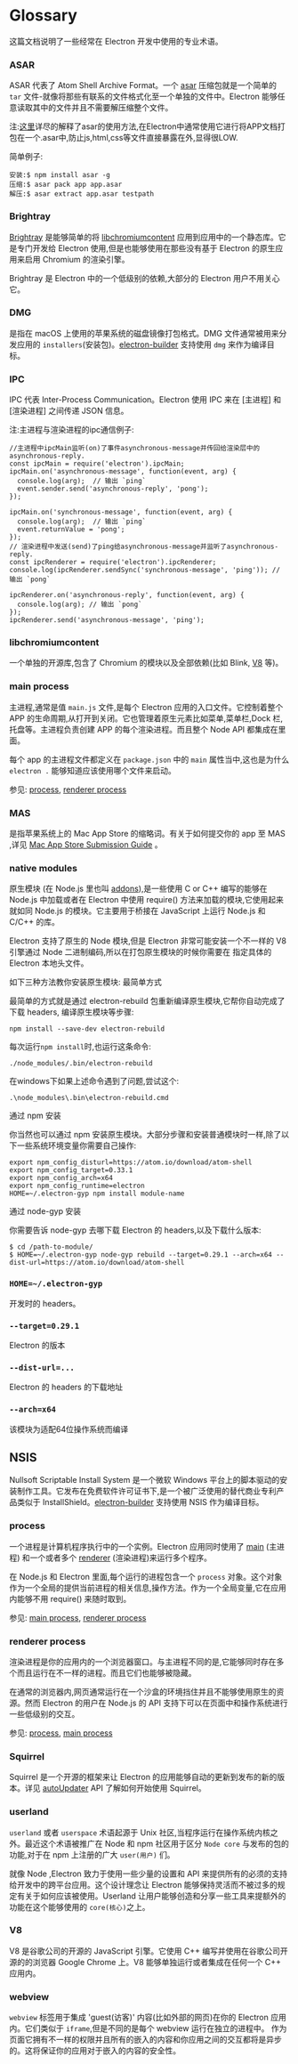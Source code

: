 # Glossary

这篇文档说明了一些经常在 Electron 开发中使用的专业术语。

### ASAR

ASAR 代表了 Atom Shell Archive Format。一个 [asar][asar] 压缩包就是一个简单的 `tar` 文件-就像将那些有联系的文件格式化至一个单独的文件中。Electron 能够任意读取其中的文件并且不需要解压缩整个文件。

注:[这里](https://github.com/electron/asar)详尽的解释了asar的使用方法,在Electron中通常使用它进行将APP文档打包在一个.asar中,防止js,html,css等文件直接暴露在外,显得很LOW.

简单例子:
```
安装:$ npm install asar -g
压缩:$ asar pack app app.asar
解压:$ asar extract app.asar testpath
```

### Brightray

[Brightray][brightray] 是能够简单的将 [libchromiumcontent] 应用到应用中的一个静态库。它是专门开发给 Electron 使用,但是也能够使用在那些没有基于 Electron 的原生应用来启用 Chromium 的渲染引擎。

Brightray 是 Electron 中的一个低级别的依赖,大部分的 Electron 用户不用关心它。

### DMG

是指在 macOS 上使用的苹果系统的磁盘镜像打包格式。DMG 文件通常被用来分发应用的 `installers`(安装包)。[electron-builder] 支持使用 `dmg` 来作为编译目标。 

### IPC

IPC 代表 Inter-Process Communication。Electron 使用 IPC 来在 [主进程] 和 [渲染进程] 之间传递 JSON 信息。

注:主进程与渲染进程的ipc通信例子:
```
//主进程中ipcMain监听(on)了事件asynchronous-message并传回给渲染层中的asynchronous-reply.
const ipcMain = require('electron').ipcMain;
ipcMain.on('asynchronous-message', function(event, arg) {
  console.log(arg);  // 输出 `ping`
  event.sender.send('asynchronous-reply', 'pong');
});

ipcMain.on('synchronous-message', function(event, arg) {
  console.log(arg);  // 输出 `ping`
  event.returnValue = 'pong';
});
// 渲染进程中发送(send)了ping给asynchronous-message并监听了asynchronous-reply.
const ipcRenderer = require('electron').ipcRenderer;
console.log(ipcRenderer.sendSync('synchronous-message', 'ping')); // 输出 `pong`

ipcRenderer.on('asynchronous-reply', function(event, arg) {
  console.log(arg); // 输出 `pong`
});
ipcRenderer.send('asynchronous-message', 'ping');
```

### libchromiumcontent

一个单独的开源库,包含了 Chromium 的模块以及全部依赖(比如 Blink, [V8] 等)。

### main process

主进程,通常是值 `main.js` 文件,是每个 Electron 应用的入口文件。它控制着整个 APP 的生命周期,从打开到关闭。它也管理着原生元素比如菜单,菜单栏,Dock 栏,托盘等。主进程负责创建 APP 的每个渲染进程。而且整个 Node API 都集成在里面。

每个 app 的主进程文件都定义在 `package.json` 中的 `main` 属性当中,这也是为什么 `electron .` 能够知道应该使用哪个文件来启动。

参见: [process](#process), [renderer process](#renderer-process)

### MAS

是指苹果系统上的 Mac App Store 的缩略词。有关于如何提交你的 app 至 MAS ,详见 [Mac App Store Submission Guide] 。

### native modules

原生模块 (在 Node.js 里也叫 [addons]),是一些使用 C or C++ 编写的能够在 Node.js 中加载或者在 Electron 中使用 require() 方法来加载的模块,它使用起来就如同 Node.js 的模块。它主要用于桥接在 JavaScript 上运行 Node.js 和 C/C++ 的库。

Electron 支持了原生的 Node 模块,但是 Electron 非常可能安装一个不一样的 V8 引擎通过 Node 二进制编码,所以在打包原生模块的时候你需要在  指定具体的 Electron 本地头文件。 

如下三种方法教你安装原生模块:
最简单方式

最简单的方式就是通过 electron-rebuild 包重新编译原生模块,它帮你自动完成了下载 headers, 编译原生模块等步骤:
```
npm install --save-dev electron-rebuild
```

每次运行`npm install`时,也运行这条命令:
```
./node_modules/.bin/electron-rebuild
```

在windows下如果上述命令遇到了问题,尝试这个:
```
.\node_modules\.bin\electron-rebuild.cmd
```
通过 npm 安装

你当然也可以通过 npm 安装原生模块。大部分步骤和安装普通模块时一样,除了以下一些系统环境变量你需要自己操作:

```
export npm_config_disturl=https://atom.io/download/atom-shell
export npm_config_target=0.33.1
export npm_config_arch=x64
export npm_config_runtime=electron
HOME=~/.electron-gyp npm install module-name
```
通过 node-gyp 安装

你需要告诉 node-gyp 去哪下载 Electron 的 headers,以及下载什么版本:

```
$ cd /path-to-module/
$ HOME=~/.electron-gyp node-gyp rebuild --target=0.29.1 --arch=x64 --dist-url=https://atom.io/download/atom-shell
```
### `HOME=~/.electron-gyp` 
开发时的 headers。

### `--target=0.29.1` 
Electron 的版本

### `--dist-url=... `
Electron 的 headers 的下载地址

### `--arch=x64` 
该模块为适配64位操作系统而编译

## NSIS

Nullsoft Scriptable Install System 是一个微软 Windows 平台上的脚本驱动的安装制作工具。它发布在免费软件许可证书下,是一个被广泛使用的替代商业专利产品类似于 InstallShield。[electron-builder] 支持使用 NSIS 作为编译目标。

### process

一个进程是计算机程序执行中的一个实例。Electron 应用同时使用了 [main]  (主进程) 和一个或者多个 [renderer]  (渲染进程)来运行多个程序。

在 Node.js 和 Electron 里面,每个运行的进程包含一个 `process` 对象。这个对象作为一个全局的提供当前进程的相关信息,操作方法。作为一个全局变量,它在应用内能够不用 require() 来随时取到。

参见: [main process](#main-process), [renderer process](#renderer-process)

### renderer process

渲染进程是你的应用内的一个浏览器窗口。与主进程不同的是,它能够同时存在多个而且运行在不一样的进程。而且它们也能够被隐藏。

在通常的浏览器内,网页通常运行在一个沙盒的环境挡住并且不能够使用原生的资源。然而 Electron 的用户在 Node.js 的 API 支持下可以在页面中和操作系统进行一些低级别的交互。

参见: [process](#process), [main process](#main-process)

### Squirrel

Squirrel 是一个开源的框架来让 Electron 的应用能够自动的更新到发布的新的版本。详见 [autoUpdater] API 了解如何开始使用 Squirrel。

### userland

`userland` 或者 `userspace` 术语起源于 Unix 社区,当程序运行在操作系统内核之外。最近这个术语被推广在 Node 和 npm 社区用于区分 `Node core` 与发布的包的功能,对于在 npm 上注册的广大 `user(用户)` 们。

就像 Node ,Electron 致力于使用一些少量的设置和 API 来提供所有的必须的支持给开发中的跨平台应用。这个设计理念让 Electron 能够保持灵活而不被过多的规定有关于如何应该被使用。Userland 让用户能够创造和分享一些工具来提额外的功能在这个能够使用的 `core(核心)`之上。

### V8

V8 是谷歌公司的开源的 JavaScript 引擎。它使用 C++ 编写并使用在谷歌公司开源的的浏览器 Google Chrome 上。V8 能够单独运行或者集成在任何一个 C++ 应用内。

### webview

`webview` 标签用于集成 'guest(访客)' 内容(比如外部的网页)在你的 Electron 应用内。它们类似于 `iframe`,但是不同的是每个 webview 运行在独立的进程中。 作为页面它拥有不一样的权限并且所有的嵌入的内容和你应用之间的交互都将是异步的。这将保证你的应用对于嵌入的内容的安全性。

[addons]: https://nodejs.org/api/addons.html
[asar]: https://github.com/electron/asar
[autoUpdater]: api/auto-updater.md
[brightray]: https://github.com/electron/brightray
[electron-builder]: https://github.com/electron-userland/electron-builder
[libchromiumcontent]: #libchromiumcontent
[Mac App Store Submission Guide]: tutorials/mac-app-store-submission-guide.md
[main]: #main-process
[renderer]: #renderer-process
[Using Native Node Modules]: tutorial/using-native-node-modules.md
[userland]: #userland
[V8]: #v8
